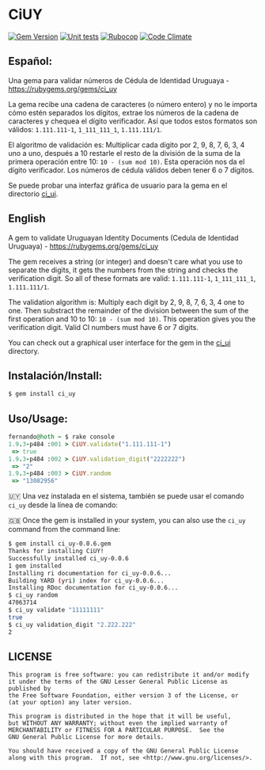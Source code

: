 # CiUY
[![Gem Version](https://badge.fury.io/rb/ci_uy.svg)](http://badge.fury.io/rb/ci_uy)
[![Unit tests](https://github.com/picandocodigo/ci_uy/actions/workflows/ruby.yml/badge.svg?branch=main)](https://github.com/picandocodigo/ci_uy/actions/workflows/ruby.yml)
[![Rubocop](https://github.com/picandocodigo/ci_uy/actions/workflows/rubocop.yml/badge.svg?branch=main)](https://github.com/picandocodigo/ci_uy/actions/workflows/rubocop.yml)
[![Code Climate](https://codeclimate.com/github/picandocodigo/ci_uy.png)](https://codeclimate.com/github/picandocodigo/ci_uy)

## Español:
Una gema para validar números de Cédula de Identidad Uruguaya - https://rubygems.org/gems/ci_uy

La gema recibe una cadena de caracteres (o número entero) y no le importa cómo estén separados los dígitos, extrae los números de la cadena de caracteres y chequea el dígito verificador. Así que todos estos formatos son válidos: `1.111.111-1`, `1_111_111_1`, `1.111.111/1`.

El algoritmo de validación es: Multiplicar cada dígito por 2, 9, 8, 7, 6, 3, 4 uno a uno, después a 10 restarle el resto de la división de la suma de la primera operación entre 10: `10 - (sum mod 10)`. Esta operación nos da el dígito verificador. Los números de cédula válidos deben tener 6 o 7 dígitos.

Se puede probar una interfaz gráfica de usuario para la gema en el directorio [ci_ui](https://github.com/picandocodigo/ci_uy/tree/master/ci_ui).

## English

A gem to validate Uruguayan Identity Documents (Cedula de Identidad Uruguaya) - https://rubygems.org/gems/ci_uy

The gem receives a string (or integer) and doesn't care what you use to separate the digits, it gets the numbers from the string and checks the verification digit. So all of these formats are valid: `1.111.111-1`, `1_111_111_1`, `1.111.111/1`.

The validation algorithm is: Multiply each digit by 2, 9, 8, 7, 6, 3, 4 one to one. Then substract the remainder of the division between the sum of the first operation and 10 to 10: `10 - (sum mod 10)`. This operation gives you the verification digit. Valid CI numbers must have 6 or 7 digits.

You can check out a graphical user interface for the gem in the [ci_ui](https://github.com/picandocodigo/ci_uy/tree/master/ci_ui) directory.

## Instalación/Install:

```bash
$ gem install ci_uy
```

## Uso/Usage:
``` ruby
fernando@hoth ~ $ rake console
1.9.3-p484 :001 > CiUY.validate("1.111.111-1")
 => true
1.9.3-p484 :002 > CiUY.validation_digit("2222222")
 => "2"
1.9.3-p484 :003 > CiUY.random
 => "13082956"
 ```

🇺🇾 Una vez instalada en el sistema, también se puede usar el comando `ci_uy` desde la línea de comando:

🇬🇧 Once the gem is installed in your system, you can also use the `ci_uy` command from the command line:

```bash
$ gem install ci_uy-0.0.6.gem
Thanks for installing CiUY!
Successfully installed ci_uy-0.0.6
1 gem installed
Installing ri documentation for ci_uy-0.0.6...
Building YARD (yri) index for ci_uy-0.0.6...
Installing RDoc documentation for ci_uy-0.0.6...
$ ci_uy random
47063714
$ ci_uy validate "11111111"
true
$ ci_uy validation_digit "2.222.222"
2
 ```

## LICENSE
    This program is free software: you can redistribute it and/or modify
    it under the terms of the GNU Lesser General Public License as published by
    the Free Software Foundation, either version 3 of the License, or
    (at your option) any later version.

    This program is distributed in the hope that it will be useful,
    but WITHOUT ANY WARRANTY; without even the implied warranty of
    MERCHANTABILITY or FITNESS FOR A PARTICULAR PURPOSE.  See the
    GNU General Public License for more details.

    You should have received a copy of the GNU General Public License
    along with this program.  If not, see <http://www.gnu.org/licenses/>.
